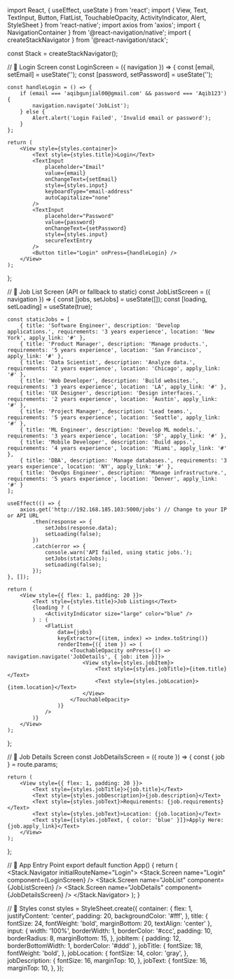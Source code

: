 import React, { useEffect, useState } from 'react';
import {
    View,
    Text,
    TextInput,
    Button,
    FlatList,
    TouchableOpacity,
    ActivityIndicator,
    Alert,
    StyleSheet
} from 'react-native';
import axios from 'axios';
import { NavigationContainer } from '@react-navigation/native';
import { createStackNavigator } from '@react-navigation/stack';

const Stack = createStackNavigator();

// 🔹 Login Screen
const LoginScreen = ({ navigation }) => {
    const [email, setEmail] = useState('');
    const [password, setPassword] = useState('');

    const handleLogin = () => {
        if (email === 'aqibgunjial00@gmail.com' && password === 'Aqib123') {
            navigation.navigate('JobList');
        } else {
            Alert.alert('Login Failed', 'Invalid email or password');
        }
    };

    return (
        <View style={styles.container}>
            <Text style={styles.title}>Login</Text>
            <TextInput
                placeholder="Email"
                value={email}
                onChangeText={setEmail}
                style={styles.input}
                keyboardType="email-address"
                autoCapitalize="none"
            />
            <TextInput
                placeholder="Password"
                value={password}
                onChangeText={setPassword}
                style={styles.input}
                secureTextEntry
            />
            <Button title="Login" onPress={handleLogin} />
        </View>
    );
};

// 🔹 Job List Screen (API or fallback to static)
const JobListScreen = ({ navigation }) => {
    const [jobs, setJobs] = useState([]);
    const [loading, setLoading] = useState(true);

    const staticJobs = [
        { title: 'Software Engineer', description: 'Develop applications.', requirements: '3 years experience', location: 'New York', apply_link: '#' },
        { title: 'Product Manager', description: 'Manage products.', requirements: '5 years experience', location: 'San Francisco', apply_link: '#' },
        { title: 'Data Scientist', description: 'Analyze data.', requirements: '2 years experience', location: 'Chicago', apply_link: '#' },
        { title: 'Web Developer', description: 'Build websites.', requirements: '3 years experience', location: 'LA', apply_link: '#' },
        { title: 'UX Designer', description: 'Design interfaces.', requirements: '2 years experience', location: 'Austin', apply_link: '#' },
        { title: 'Project Manager', description: 'Lead teams.', requirements: '5 years experience', location: 'Seattle', apply_link: '#' },
        { title: 'ML Engineer', description: 'Develop ML models.', requirements: '3 years experience', location: 'SF', apply_link: '#' },
        { title: 'Mobile Developer', description: 'Build apps.', requirements: '4 years experience', location: 'Miami', apply_link: '#' },
        { title: 'DBA', description: 'Manage databases.', requirements: '3 years experience', location: 'NY', apply_link: '#' },
        { title: 'DevOps Engineer', description: 'Manage infrastructure.', requirements: '5 years experience', location: 'Denver', apply_link: '#' }
    ];

    useEffect(() => {
        axios.get('http://192.168.185.103:5000/jobs') // Change to your IP or API URL
            .then(response => {
                setJobs(response.data);
                setLoading(false);
            })
            .catch(error => {
                console.warn('API failed, using static jobs.');
                setJobs(staticJobs);
                setLoading(false);
            });
    }, []);

    return (
        <View style={{ flex: 1, padding: 20 }}>
            <Text style={styles.title}>Job Listings</Text>
            {loading ? (
                <ActivityIndicator size="large" color="blue" />
            ) : (
                <FlatList
                    data={jobs}
                    keyExtractor={(item, index) => index.toString()}
                    renderItem={({ item }) => (
                        <TouchableOpacity onPress={() => navigation.navigate('JobDetails', { job: item })}>
                            <View style={styles.jobItem}>
                                <Text style={styles.jobTitle}>{item.title}</Text>
                                <Text style={styles.jobLocation}>{item.location}</Text>
                            </View>
                        </TouchableOpacity>
                    )}
                />
            )}
        </View>
    );
};

// 🔹 Job Details Screen
const JobDetailsScreen = ({ route }) => {
    const { job } = route.params;

    return (
        <View style={{ flex: 1, padding: 20 }}>
            <Text style={styles.jobTitle}>{job.title}</Text>
            <Text style={styles.jobDescription}>{job.description}</Text>
            <Text style={styles.jobText}>Requirements: {job.requirements}</Text>
            <Text style={styles.jobText}>Location: {job.location}</Text>
            <Text style={[styles.jobText, { color: 'blue' }]}>Apply Here: {job.apply_link}</Text>
        </View>
    );
};

// 🔹 App Entry Point
export default function App() {
    return (
        <NavigationContainer>
            <Stack.Navigator initialRouteName="Login">
                <Stack.Screen name="Login" component={LoginScreen} />
                <Stack.Screen name="JobList" component={JobListScreen} />
                <Stack.Screen name="JobDetails" component={JobDetailsScreen} />
            </Stack.Navigator>
        </NavigationContainer>
    );
}

// 🔹 Styles
const styles = StyleSheet.create({
    container: {
        flex: 1,
        justifyContent: 'center',
        padding: 20,
        backgroundColor: '#fff',
    },
    title: {
        fontSize: 24,
        fontWeight: 'bold',
        marginBottom: 20,
        textAlign: 'center'
    },
    input: {
        width: '100%',
        borderWidth: 1,
        borderColor: '#ccc',
        padding: 10,
        borderRadius: 8,
        marginBottom: 15,
    },
    jobItem: {
        padding: 12,
        borderBottomWidth: 1,
        borderColor: '#ddd'
    },
    jobTitle: {
        fontSize: 18,
        fontWeight: 'bold',
    },
    jobLocation: {
        fontSize: 14,
        color: 'gray',
    },
    jobDescription: {
        fontSize: 16,
        marginTop: 10,
    },
    jobText: {
        fontSize: 16,
        marginTop: 10,
    },
});
